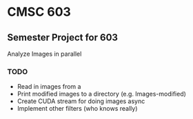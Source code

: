  
# CMSC 603

## Semester Project for 603

Analyze Images in parallel


### TODO

- Read  in images from a 
- Print modified images to a directory (e.g. Images-modified)
- Create CUDA stream for doing images async
- Implement other filters (who knows really)